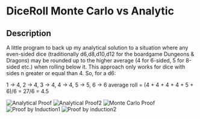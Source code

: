 # DiceRoll Monte Carlo vs Analytic

## Description

A little program to back up my analytical solution to a situation where any even-sided dice (traditionally d6,d8,d10,d12 for the boardgame Dungeons & Dragons) may be rounded up to the higher average (4 for 6-sided, 5 for 8-sided etc.) when rolling below it. This approach only works for dice with sides n greater or equal than 4.
So, for a d6:

1    ->  4,
2    ->  4,
3    ->  4,
4    ->  4,
5    ->  5,
6    ->  6
average roll  =  (4 + 4 + 4 + 4 + 5 + 6)/6 = 27/6 = 4.5

![Analytical Proof](https://i.imgur.com/SqBLzLY.png)
![Analytical Proof2](https://i.imgur.com/OObs6iM.png)
![Monte Carlo Proof](https://i.imgur.com/CiNdlMs.png)
![Proof by Induction1](https://i.imgur.com/cKOQZyI.png)
![Proof by induction2](https://i.imgur.com/Gzph1G7.png)
